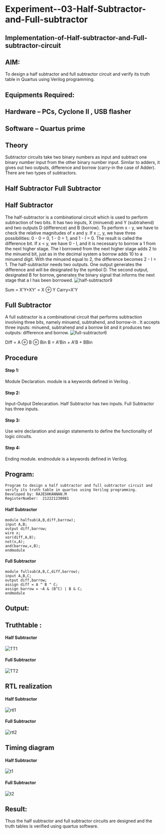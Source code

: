 # Experiment--03-Half-Subtractor-and-Full-subtractor
## Implementation-of-Half-subtractor-and-Full-subtractor-circuit
## AIM:
To design a half subtractor and full subtractor circuit and verify its truth table in Quartus using Verilog programming.

## Equipments Required:
## Hardware – PCs, Cyclone II , USB flasher
## Software – Quartus prime
## Theory
Subtractor circuits take two binary numbers as input and subtract one binary number input from the other binary number input. Similar to adders, it gives out two outputs, difference and borrow (carry-in the case of Adder). There are two types of subtractors.

## Half Subtractor Full Subtractor
## Half Subtractor
The half-subtractor is a combinational circuit which is used to perform subtraction of two bits. It has two inputs, X (minuend) and Y (subtrahend) and two outputs D (difference) and B (borrow). To perform x - y, we have to check the relative magnitudes of x and y. If x ;;, y, we have three possibilities: 0 - 0 = 0, 1 - 0 = 1, and 1 - I = 0. The result is called the difference bit. If x < y, we have 0 - I, and it is necessary to borrow a 1 from the next higher stage. The I borrowed from the next higher stage adds 2 to the minuend bit, just as in the decimal system a borrow adds 10 to a minuend digit. With the minuend equal to 2, the difference becomes 2 - I = 1. The half-subtractor needs two outputs. One output generates the difference and will be designated by the symbol D. The second output, designated B for borrow, generates the binary signal that informs the next stage that a I has been borrowed.
![half-subtractor9](https://user-images.githubusercontent.com/36288975/166112538-58c3bc7c-ee5d-4e6a-ac8d-8e8328efe27a.png)


Sum = X'Y+XY' = X ⊕ Y
Carry=X'Y

## Full Subtractor
A full subtractor is a combinational circuit that performs subtraction involving three bits, namely minuend, subtrahend, and borrow-in . It accepts three inputs: minuend, subtrahend and a borrow bit and it produces two outputs: difference and borrow. 
![full-subtractor6](https://user-images.githubusercontent.com/36288975/166112541-24c68359-3de8-4674-ae22-8272ffc385ed.png)


Diff = A ⊕ B ⊕ Bin B = A'Bin + A'B + BBin

## Procedure
#### Step 1:
   Module Declaration. module is a keywords defined in Verilog .

#### Step 2:
   Input-Output Delecaration. Half Subtractor has two inputs. Full Subtractor has three inputs.

#### Step 3:
   Use wire declaration and assign statements to define the functionality of logic circuits.

#### Step 4:
   Ending module. endmodule is a keywords defined in Verilog.


## Program:
```
Program to design a half subtractor and full subtractor circuit and verify its truth table in quartus using Verilog programming.
Developed by: RAJESHKANNAN.M
RegisterNumber:  212221230081
``` 
#### Half Subtractor
```
module halfsub(A,B,diff,barrow);
input A,B;
output diff,barrow;
wire x;
xor(diff,A,B);
not(x,A);
and(barrow,x,B);
endmodule
```

#### Full Subtractor
```
module fullsub(A,B,C,diff,barrow);
input A,B,C;
output diff,barrow;
assign diff = A ^ B ^ C;
assign barrow = ~A & (B^C) | B & C;
endmodule
```
## Output:

## Truthtable :

#### Half Subtractor
![TT1](https://user-images.githubusercontent.com/93901857/195669312-2f7d4e31-c6f2-48df-866c-2df34062f6c6.jpg)

#### Full Subtractor
![TT2](https://user-images.githubusercontent.com/93901857/195669319-bdd17d7e-73e0-41d0-bc82-f232b13f218c.jpg)

##  RTL realization

#### Half Subtractor
![rtl1](https://user-images.githubusercontent.com/93901857/195669194-955fef5a-ca93-4c76-8067-5df6b359eecb.jpg)

#### Full Subtractor
![rtl2](https://user-images.githubusercontent.com/93901857/195669274-7cc27e72-7f8c-46cb-969b-de74e07ce29f.jpg)

## Timing diagram 

#### Half Subtractor
![t1](https://user-images.githubusercontent.com/93901857/195669285-43de67f2-0ad8-49f0-abb5-90293913c9b6.jpg)

#### Full Subtractor
![t2](https://user-images.githubusercontent.com/93901857/195669305-6d3855cd-8c69-4b5d-bc33-3c2bfb33d038.jpg)


## Result:
Thus the half subtractor and full subtractor circuits are designed and the truth tables is verified using quartus software.
